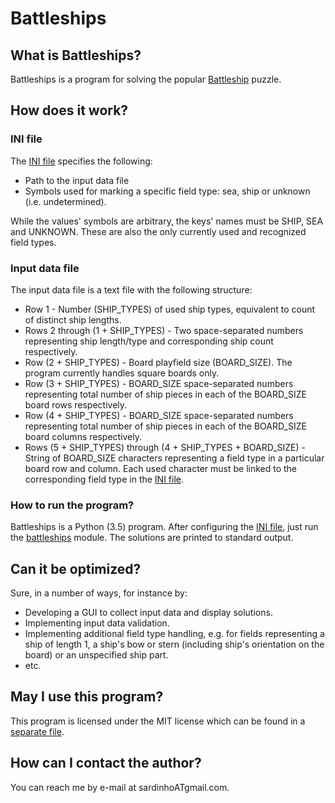 # Battleships

## What is Battleships?

Battleships is a program for solving the popular [Battleship](https://en.wikipedia.org/wiki/Battleship_(puzzle)) puzzle.

## How does it work?

### INI file

The [INI file](Battleships.ini) specifies the following:

* Path to the input data file
* Symbols used for marking a specific field type: sea, ship or unknown (i.e. undetermined).

While the values' symbols are arbitrary, the keys' names must be SHIP, SEA and UNKNOWN. These are also the only currently used and recognized field types.

### Input data file

The input data file is a text file with the following structure:

* Row 1 - Number (SHIP_TYPES) of used ship types, equivalent to count of distinct ship lengths.
* Rows 2 through (1 + SHIP_TYPES) - Two space-separated numbers representing ship length/type and corresponding ship count respectively.
* Row (2 + SHIP_TYPES) - Board playfield size (BOARD_SIZE). The program currently handles square boards only.
* Row (3 + SHIP_TYPES) - BOARD_SIZE space-separated numbers representing total number of ship pieces in each of the BOARD_SIZE board rows respectively.
* Row (4 + SHIP_TYPES) - BOARD_SIZE space-separated numbers representing total number of ship pieces in each of the BOARD_SIZE board columns respectively.
* Rows (5 + SHIP_TYPES) through (4 + SHIP_TYPES + BOARD_SIZE) - String of BOARD_SIZE characters representing a field type in a particular board row and column. Each used character must be linked to the corresponding field type in the [INI file](Battleships.ini).

### How to run the program?

Battleships is a Python (3.5) program. After configuring the [INI file](Battleships.ini), just run the [battleships](battleships/battleships.py) module. The solutions are printed to standard output.

## Can it be optimized?

Sure, in a number of ways, for instance by:

* Developing a GUI to collect input data and display solutions.
* Implementing input data validation.
* Implementing additional field type handling, e.g. for fields representing a ship of length 1, a ship's bow or stern (including ship's orientation on the board) or an unspecified ship part.
* etc.

## May I use this program?

This program is licensed under the MIT license which can be found in a [separate file](LICENSE).

## How can I contact the author?

You can reach me by e-mail at sardinhoATgmail.com.

